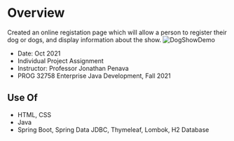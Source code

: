 # Overview
Created an online registation page which will allow a person to register their dog or dogs, and display information about the show.
![DogShowDemo](https://user-images.githubusercontent.com/84524297/140241275-7cf9e6ec-cad9-405c-8cef-27c085a24a9c.gif)


- Date: Oct 2021
- Individual Project Assignment
- Instructor: Professor Jonathan Penava
- PROG 32758 Enterprise Java Development, Fall 2021

## Use Of
- HTML, CSS
- Java
- Spring Boot, Spring Data JDBC, Thymeleaf, Lombok, H2 Database
